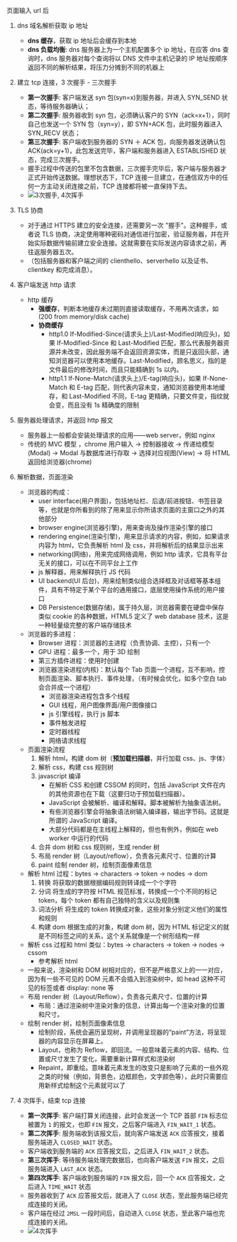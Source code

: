 页面输入 url 后

1.  dns 域名解析获取 ip 地址
    - **dns 缓存**，获取 ip 地址后会缓存到本地
    - **dns 负载均衡**: dns 服务器上为一个主机配置多个 ip 地址，在应答 dns 查询时，dns 服务器对每个查询将以 DNS 文件中主机记录的 IP 地址按顺序返回不同的解析结果，将压力分摊到不同的机器上
2.  建立 tcp 连接，3 次握手 - 三次握手

    - **第一次握手**: 客户端发送 syn 包(syn=x)到服务器，并进入 SYN_SEND 状态，等待服务器确认；
      &nbsp;
    - **第二次握手**: 服务器收到 syn 包，必须确认客户的 SYN（ack=x+1），同时自己也发送一个 SYN 包（syn=y），即 SYN+ACK 包，此时服务器进入 SYN_RECV 状态；
      &nbsp;
    - **第三次握手**: 客户端收到服务器的 SYN ＋ ACK 包，向服务器发送确认包 ACK(ack=y+1)，此包发送完毕，客户端和服务器进入 ESTABLISHED 状态，完成三次握手。
      &nbsp;
    - 握手过程中传送的包里不包含数据，三次握手完毕后，客户端与服务器才正式开始传送数据。理想状态下，TCP 连接一旦建立，在通信双方中的任何一方主动关闭连接之前，TCP 连接都将被一直保持下去。
    - ![3次握手, 4次挥手][1]

3.  TLS 协商
    - 对于通过 HTTPS 建立的安全连接，还需要另一次 "握手"。这种握手，或者说 TLS 协商，决定使用哪种密码对通信进行加密，验证服务器，并在开始实际数据传输前建立安全连接。这就需要在实际发送内容请求之前，再往返服务器五次。
    - （包括服务器和客户端之间的 clienthello、serverhello 以及证书、clientkey 和完成消息）。
4.  客户端发送 http 请求
    - http 缓存
      - **强缓存**，判断本地缓存未过期则直接读取缓存，不用再次请求，如(200 from memory/disk cache)
      - **协商缓存**
        - http1.0 If-Modified-Since(请求头上)/Last-Modified(响应头)，如果 If-Modified-Since 和 Last-Modified 匹配，那么代表服务器资源并未改变，因此服务端不会返回资源实体，而是只返回头部，通知浏览器可以使用本地缓存。Last-Modified，顾名思义，指的是文件最后的修改时间，而且只能精确到 1s 以内。
          &nbsp;
        - http1.1 If-None-Match(请求头上)/E-tag(响应头)，如果 If-None-Match 和 E-tag 匹配，则代表内容未变，通知浏览器使用本地缓存，和 Last-Modified 不同，E-tag 更精确，只要文件变，指纹就会变，而且没有 1s 精确度的限制
5.  服务器处理请求，并返回 http 报文
    - 服务器上一般都会安装处理请求的应用——web server，例如 nginx
    - 传统的 MVC 模型 ，chrome 用户输入 -> 控制器接收 -> 传递给模型(Modal) -> Modal 与数据库进行存取 -> 选择对应视图(View) -> 将 HTML 返回给浏览器(chrome)
6.  解析数据，页面渲染

    - 浏览器的构成：
      - user interface(用户界面)，包括地址栏、后退/前进按钮、书签目录等，也就是你所看到的除了用来显示你所请求页面的主窗口之外的其他部分
      - browser engine(浏览器引擎)，用来查询及操作渲染引擎的接口
      - rendering engine(渲染引擎)，用来显示请求的内容，例如，如果请求内容为 html，它负责解析 html 及 css，并将解析后的结果显示出来
      - networking(网络)，用来完成网络调用，例如 http 请求，它具有平台无关的接口，可以在不同平台上工作
      - js 解释器，用来解释执行 JS 代码
      - UI backend(UI 后台)，用来绘制类似组合选择框及对话框等基本组件，具有不特定于某个平台的通用接口，底层使用操作系统的用户接口
      - DB Persistence(数据存储)，属于持久层，浏览器需要在硬盘中保存类似 cookie 的各种数据，HTML5 定义了 web database 技术，这是一种轻量级完整的客户端存储技术
    - 浏览器的多进程：
      - Browser 进程：浏览器的主进程（负责协调、主控），只有一个
      - GPU 进程：最多一个，用于 3D 绘制
      - 第三方插件进程：使用时创建
      - 浏览器渲染进程(内核)：默认每个 Tab 页面一个进程，互不影响，控制页面渲染、脚本执行、事件处理，（有时候会优化，如多个空白 tab 会合并成一个进程）
        - 浏览器渲染进程包含多个线程
        - GUI 线程，用户图像界面/用户图像接口
        - js 引擎线程，执行 js 脚本
        - 事件触发进程
        - 定时器线程
        - 网络请求线程
    - 页面渲染流程
      1. 解析 html，构建 dom 树（**预加载扫描器**，并行加载 css、js、字体）
      2. 解析 css，构建 css 规则树
      3. javascript 编译
         - 在解析 CSS 和创建 CSSOM 的同时，包括 JavaScript 文件在内的其他资源也在下载（这要归功于预加载扫描器）。
         - JavaScript 会被解析、编译和解释。脚本被解析为抽象语法树。
         - 有些浏览器引擎会将抽象语法树输入编译器，输出字节码。这就是所谓的 JavaScript 编译。
         - 大部分代码都是在主线程上解释的，但也有例外，例如在 web worker 中运行的代码
      4. 合并 dom 树和 css 规则树，生成 render 树
      5. 布局 render 树（Layout/reflow），负责各元素尺寸、位置的计算
      6. paint 绘制 render 树，绘制页面像素信息
    - 解析 html 过程：bytes -> characters -> token -> nodes -> dom
      1. 转换 将获取的数据根据编码规则转译成一个个字符
      2. 分词 将生成的字符按 HTML 规范标准，转换成一个个不同的标记 token，每个 token 都有自己独特的含义以及规则集
      3. 词法分析 将生成的 token 转换成对象，这些对象分别定义他们的属性和规则
      4. 构建 dom 根据生成的对象，构建 dom 树，因为 HTML 标记定义的就是不同标签之间的关系，这个关系就像是一个树形结构一样
    - 解析 css 过程和 html 类似：bytes -> characters -> token -> nodes -> cssom
      - 参考解析 html
    - 一般来说，渲染树和 DOM 树相对应的，但不是严格意义上的一一对应，因为有一些不可见的 DOM 元素不会插入到渲染树中，如 head 这种不可见的标签或者 display: none 等
    - 布局 render 树（Layout/Reflow），负责各元素尺寸、位置的计算
      - 布局：通过渲染树中渲染对象的信息，计算出每一个渲染对象的位置和尺寸。
    - 绘制 render 树，绘制页面像素信息
      - 绘制阶段，系统会遍历呈现树，并调用呈现器的“paint”方法，将呈现器的内容显示在屏幕上。
      - Layout，也称为 Reflow，即回流。一般意味着元素的内容、结构、位置或尺寸发生了变化，需要重新计算样式和渲染树
      - Repaint，即重绘。意味着元素发生的改变只是影响了元素的一些外观之类的时候（例如，背景色，边框颜色，文字颜色等），此时只需要应用新样式绘制这个元素就可以了

7.  4 次挥手，结束 tcp 连接

    - **第一次挥手**: 客户端打算关闭连接，此时会发送一个 TCP 首部 `FIN` 标志位被置为 `1` 的报文，也即 `FIN` 报文，之后客户端进入 `FIN_WAIT_1` 状态。
      &nbsp;
    - **第二次挥手**: 服务端收到该报文后，就向客户端发送 `ACK` 应答报文，接着服务端进入 `CLOSED_WAIT` 状态。
    - 客户端收到服务端的 `ACK` 应答报文后，之后进入 `FIN_WAIT_2` 状态。
      &nbsp;
    - **第三次挥手**: 等待服务端处理完数据后，也向客户端发送 `FIN` 报文，之后服务端进入 `LAST_ACK` 状态。
      &nbsp;
    - **第四次挥手**: 客户端收到服务端的 `FIN` 报文后，回一个 `ACK` 应答报文，之后进入 `TIME_WAIT` 状态
    - 服务器收到了 `ACK` 应答报文后，就进入了 `CLOSE` 状态，至此服务端已经完成连接的关闭。
    - 客户端在经过 `2MSL` 一段时间后，自动进入 `CLOSE` 状态，至此客户端也完成连接的关闭。
    - ![4次挥手][2]

[1]: https://img-blog.csdnimg.cn/img_convert/790029c5837a81d54508659b55d9f61b.png
[2]: https://p1-jj.byteimg.com/tos-cn-i-t2oaga2asx/gold-user-assets/2020/6/23/172deb73bf08212b~tplv-t2oaga2asx-zoom-in-crop-mark:4536:0:0:0.image
